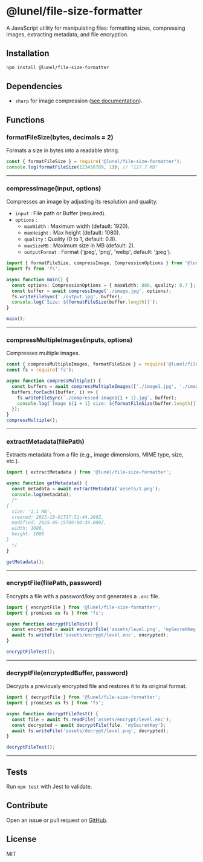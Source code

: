 # @lunel/file-size-formatter

A JavaScript utility for manipulating files: formatting sizes, compressing images, extracting metadata, and file encryption.

## Installation

```bash
npm install @lunel/file-size-formatter
```

## Dependencies

- `sharp` for image compression ([see documentation](https://sharp.pixelplumbing.com/install)).

## Functions

### formatFileSize(bytes, decimals = 2)

Formats a size in bytes into a readable string.

```typescript
const { formatFileSize } = require('@lunel/file-size-formatter');
console.log(formatFileSize(123456789, 1)); // "117.7 MB"
```

---

### compressImage(input, options)

Compresses an image by adjusting its resolution and quality.

- `input` : File path or Buffer (required).
- `options` :
  - `maxWidth` : Maximum width (default: 1920).
  - `maxHeight` : Max height (default: 1080).
  - `quality` : Quality (0 to 1, default: 0.8).
  - `maxSizeMB` : Maximum size in MB (default: 2).
  - `outputFormat` : Format ('jpeg', 'png', 'webp', default: 'jpeg').

```typescript
import { formatFileSize, compressImage, CompressionOptions } from '@lunel/file-size-formatter';
import fs from 'fs';

async function main() {
  const options: CompressionOptions = { maxWidth: 800, quality: 0.7 };
  const buffer = await compressImage('./image.jpg', options);
  fs.writeFileSync('./output.jpg', buffer);
  console.log(`Size: ${formatFileSize(buffer.length)}`);
}

main();
```

---

### compressMultipleImages(inputs, options)

Compresses multiple images.

```typescript
const { compressMultipleImages, formatFileSize } = require('@lunel/file-size-formatter');
const fs = require('fs');

async function compressMultiple() {
  const buffers = await compressMultipleImages(['./image1.jpg', './image2.jpg'], { maxWidth: 800 });
  buffers.forEach((buffer, i) => {
    fs.writeFileSync(`./compressed-image${i + 1}.jpg`, buffer);
    console.log(`Image ${i + 1} size: ${formatFileSize(buffer.length)}`);
  });
}
compressMultiple();
```

---

### extractMetadata(filePath)

Extracts metadata from a file (e.g., image dimensions, MIME type, size, etc.).

```typescript
import { extractMetadata } from '@lunel/file-size-formatter';

async function getMetadata() {
  const metadata = await extractMetadata('assets/1.png');
  console.log(metadata);
  /*
{
  size: '1.1 MB',
  created: 2025-10-01T17:51:44.269Z,
  modified: 2025-09-15T09:00:39.000Z,
  width: 1080,
  height: 1080
}
  */
}

getMetadata();
```

---

### encryptFile(filePath, password)

Encrypts a file with a password/key and generates a `.enc` file.

```typescript
import { encryptFile } from '@lunel/file-size-formatter';
import { promises as fs } from 'fs';

async function encryptFileTest() {
  const encrypted = await encryptFile('assets/level.png', 'mySecretKey');
  await fs.writeFile('assets/encrypt/level.enc', encrypted);
}

encryptFileTest();
```

---

### decryptFile(encryptedBuffer, password)

Decrypts a previously encrypted file and restores it to its original format.

```typescript
import { decryptFile } from '@lunel/file-size-formatter';
import { promises as fs } from 'fs';

async function decryptFileTest() {
  const file = await fs.readFile('assets/encrypt/level.enc');
  const decrypted = await decryptFile(file, 'mySecretKey');
  await fs.writeFile('assets/decrypt/level.png', decrypted);
}

decryptFileTest();
```

---

## Tests

Run `npm test` with Jest to validate.

## Contribute

Open an issue or pull request on [GitHub](https://github.com/Level237/file-size-formatter).

## License

MIT
